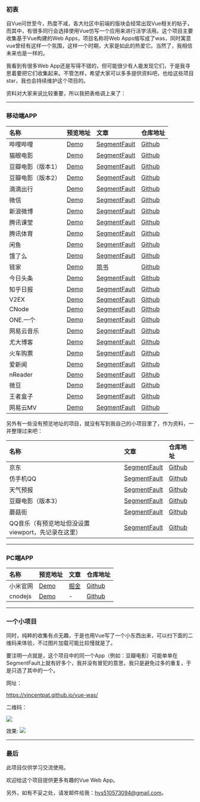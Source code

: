 ### 初衷

自Vue问世至今，热度不减，各大社区中前端的版块会经常出现Vue相关的帖子，而其中，有很多同行会选择使用Vue仿写一个应用来进行活学活用。这个项目主要收集基于Vue构建的Web Apps，项目名称将Web Apps缩写成了was，同时寓意vue曾经有这样一个氛围，这样一个时期，大家是如此的热爱它。当然了，我相信未来也是一样的。

我看到有很多Web App还是写得不错的，但可能很少有人能发现它们，于是我寻思着要把它们收集起来。不管怎样，希望大家可以多多提供资料吧，也给这些项目star，我也会持续维护这个项目的。

资料对大家来说比较重要，所以我把表格调上来了：

---

### 移动端APP

名称 | 预览地址 | 文章 | 仓库地址 
:--- | :--- | :--- | :----
哔哩哔哩 | [Demo](https://youhonglian.github.io/vue-bilibili-master/#/) | [SegmentFault](https://segmentfault.com/a/1190000009912978) | [Github](https://github.com/youhonglian/vue-bilibili)
猫眼电影 | [Demo](https://zhixuanziben.github.io/gouyan-demo/dist/index.html#/inTheaters) | [SegmentFault](https://segmentfault.com/a/1190000008614876) | [Github](https://github.com/zhixuanziben/gouyan-movie-vue)
豆瓣电影（版本1） | [Demo](https://chenhuichao.com/vue2.x-douban/dist/#/) | [SegmentFault](https://segmentfault.com/a/1190000008115372) | [Github](https://github.com/superman66/vue2.x-douban)
豆瓣电影（版本2） | [Demo](http://59.110.140.119:8080/movie-show) | [SegmentFault](https://segmentfault.com/a/1190000010309751) | [Github](https://github.com/buptsky/vue-douban-movie/)
滴滴出行 | [Demo](https://uncleze2017.github.io/vue-didi-demo/index.html) | [SegmentFault](https://segmentfault.com/a/1190000009742092) | [Github](https://github.com/uncleze2017/Imitation-DIDI-project)
微信 | [Demo](https://zhaohaodang.com/vue2-wechat) | [SegmentFault](https://segmentfault.com/a/1190000008669330) | [Github](https://github.com/zhaohaodang/vue-WeChat)
新浪微博 | [Demo](http://juniortour.net:8080/) | [SegmentFault](https://segmentfault.com/a/1190000010043484) | [Github](https://github.com/JuniorTour/vue-weibo)
腾讯课堂 | [Demo](https://lijun0.github.io/tencent-kecheng/#/) | [SegmentFault](https://segmentfault.com/a/1190000009885164) | [Github](https://github.com/lijun0/tencent)
腾讯体育 | [Demo](http://xurenjie.cn:3000/vue-tencent-sports/index.html) | [SegmentFault](https://segmentfault.com/a/1190000009684314) | [Github](https://github.com/renjie1996/tencent-sports)
闲鱼 | [Demo](https://sukura7.github.io/vue-xianyu-demo/index.html) | [SegmentFault](https://segmentfault.com/a/1190000009919769) | [Github](https://github.com/Sukura7/vue-ali-xianyu)
饿了么 | [Demo](http://vuejssellapp.t.imooc.io/) | [SegmentFault](https://segmentfault.com/a/1190000009356676) | [Github](https://github.com/ustbhuangyi/vue-sell)
链家 | [Demo](https://luxroid.com/lianjia/) | [简书](http://www.jianshu.com/p/4ae167562dc3) | [Github](https://github.com/mixihome/lianjia)
今日头条 | [Demo](https://hcy1996.github.io) | [SegmentFault](https://segmentfault.com/a/1190000009151598) | [Github](https://github.com/hcy1996/vue-toutiao)
知乎日报 | [Demo](http://lwdvue.cn/#/) | [SegmentFault](https://segmentfault.com/a/1190000009305496) | [Github](https://github.com/biaodigit/vue-news)
V2EX | [Demo](http://v2ex.liuzhen.me/) | [SegmentFault](https://segmentfault.com/a/1190000006940358) | [Github](https://github.com/liuzhenangel/v2ex_frontend)
CNode | [Demo](http://cnode.ruanyq.cn/) | [SegmentFault](https://segmentfault.com/a/1190000008416130) | [Github](https://github.com/Ryqsky/cnode_vue)
ONE.一个 | [Demo](https://imitateone-ailidan.rhcloud.com) | [SegmentFault](https://segmentfault.com/a/1190000010137578) | [Github](https://github.com/eidonlon/imitate-One)
网易云音乐 | [Demo](http://118.89.226.181:8080/) | [SegmentFault](https://segmentfault.com/a/1190000009339117) | [Github](https://github.com/ddqre12345/vue-music)
尤大博客 | [Demo](http://bigtiger.me/) | [SegmentFault](https://segmentfault.com/a/1190000009341256) | [Github](https://github.com/liujinyang1994/Blog)
火车购票 | [Demo](https://hj0503.github.io/vue-buy-tickets) | [SegmentFault](https://segmentfault.com/a/1190000009796549) | [Github](https://github.com/hj0503/vue-buy-tickets)
爱新闻 | [Demo](http://imzjh.com/inew/#/) | [SegmentFault](https://segmentfault.com/a/1190000009811706) | [Github](https://github.com/Eatanddie/Vue-news)
nReader | [Demo](http://35.189.165.140:8080/#/) | [SegmentFault](https://segmentfault.com/a/1190000009653444) | [Github](https://github.com/zimplexing/vue-nReader)
微豆 | [Demo](http://vdo.ralfz.com/movie/home) | [SegmentFault](https://segmentfault.com/a/1190000008730669) | [Github](https://github.com/RalfZhang/Vdo)
王者盒子 | [Demo](http://118.178.56.106/gok/#/equip) | [SegmentFault](https://segmentfault.com/a/1190000008668442) | [Github](https://github.com/maidishike/vue-gok)
网易云MV | [Demo](https://mv.mrcxh.com/#/) | [SegmentFault](https://segmentfault.com/a/1190000009147495) | [Github](https://github.com/safaring/Vue2-MV)

另外有一些没有预览地址的项目，就没有写到我自己的小项目里了，作为资料，一并整理过来吧：

名称 | 文章 | 仓库地址 
:--- | :--- | :----
京东 | [SegmentFault](https://segmentfault.com/a/1190000008986494) | [Github](https://github.com/huangche007/vue-jd)
仿手机QQ | [SegmentFault](https://segmentfault.com/a/1190000008850029) | [Github](https://github.com/jiangqizheng/vue-MiniQQ)
天气预报 | [SegmentFault](https://segmentfault.com/a/1190000009097249) | [Github](https://github.com/moedong/vue-wfcast)
豆瓣电影（版本3） | [SegmentFault](https://segmentfault.com/a/1190000009307207) | [Github](https://github.com/Recklesslmz/vue-douban)
蘑菇街 | [SegmentFault](https://segmentfault.com/a/1190000009972674) | [Github](https://github.com/uncleze2017/Imitation-DIDI-project)
QQ音乐（有预览地址但没设置viewport，先记录在这里） | [SegmentFault](https://segmentfault.com/a/1190000009923666) | [Github](https://github.com/yuxiuting/Vue-qqMusic)

---

### PC端APP


名称 | 预览地址 | 文章 | 仓库地址 
:--- | :--- | :--- | :----
小米官网 | [Demo](http://vue.fecss.com/mi/) | [掘金](https://juejin.im/entry/57c649bec4c9710061a48ffc) | [Github](https://github.com/wendaosanshou/mi-by-vue)
cnodejs | [Demo](http://demo.bitibiti.com/cnodejs-vue/#!/) | - | [Github](https://github.com/beilunyang/cnodejs-vue)

---

### 一个小项目

同时，纯粹的收集有点无趣，于是也用Vue写了一个小东西出来，可以扫下面的二维码来体验，不过图片加载可能比较慢就是了。

要注明一点就是，这个项目中的同一个App（例如：豆瓣电影）可能单单在SegmentFault上就有好多个，我并没有冒犯的意思，我只是避免过多的重复，于是只选了其中的一个。

网址：

https://vincentpat.github.io/vue-was/

二维码：

![](https://img-2.24haowan.shanyougame.com/img/32/32150107971118076.png)

效果:
![](https://img-2.24haowan.shanyougame.com/img/32/32150098390238668.jpg)

---

### 最后

此项目仅供学习交流使用。

欢迎给这个项目提供更多有趣的Vue Web App。

另外，如有不妥之处，请发邮件给我：hys510573094@gmail.com。
